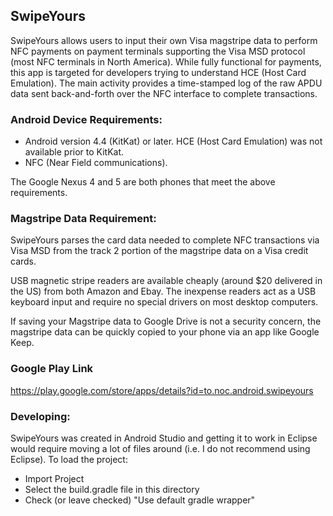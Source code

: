 ## SwipeYours ##

SwipeYours allows users to input their own Visa magstripe data to perform NFC payments on payment terminals supporting the Visa MSD protocol (most NFC terminals in North America).  While fully functional for payments, this app is targeted for developers trying to understand HCE (Host Card Emulation).  The main activity provides a time-stamped log of the raw APDU data sent back-and-forth over the NFC interface to complete transactions.

### Android Device Requirements: ###

* Android version 4.4 (KitKat) or later.  HCE (Host Card Emulation) was not available prior to KitKat.
* NFC (Near Field communications).
  
The Google Nexus 4 and 5 are both phones that meet the above requirements.

### Magstripe Data Requirement: ###

SwipeYours parses the card data needed to complete NFC transactions via Visa MSD from the track 2 portion of the magstripe data on a Visa credit cards.

USB magnetic stripe readers are available cheaply (around $20 delivered in the US) from both Amazon and Ebay.  The inexpense readers act as a USB keyboard input and require no special drivers on most desktop computers.

If saving your Magstripe data to Google Drive is not a security concern, the magstripe data can be quickly copied to your phone via an app like Google Keep.

### Google Play Link ###

https://play.google.com/store/apps/details?id=to.noc.android.swipeyours  
  
### Developing: ###

SwipeYours was created in Android Studio and getting it to work in Eclipse would require moving a lot of files around (i.e. I do not recommend using Eclipse).  To load the project:

*  Import Project
*  Select the build.gradle file in this directory
*  Check (or leave checked) "Use default gradle wrapper"
